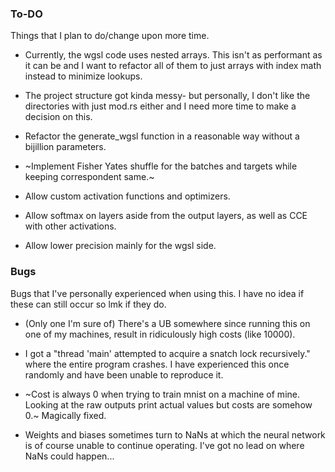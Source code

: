 ### To-DO
Things that I plan to do/change upon more time.

* Currently, the wgsl code uses nested arrays. This isn't as performant as it can be and I want 
to refactor all of them to just arrays with index math instead to minimize lookups.

* The project structure got kinda messy- but personally, I don't like the directories with just 
mod.rs either and I need more time to make a decision on this.

* Refactor the generate_wgsl function in a reasonable way without a bijillion parameters.

* ~Implement Fisher Yates shuffle for the batches and targets while keeping correspondent same.~

* Allow custom activation functions and optimizers.

* Allow softmax on layers aside from the output layers, as well as CCE with other activations.

* Allow lower precision mainly for the wgsl side.

### Bugs
Bugs that I've personally experienced when using this. I have no idea if these can still occur so 
lmk if they do.

* (Only one I'm sure of) There's a UB somewhere since running this on one of my machines, result in 
ridiculously high costs (like 10000).

* I got a "thread 'main' attempted to acquire a snatch lock recursively." where 
the entire program crashes. I have experienced this once randomly and have been unable to reproduce it.

* ~Cost is always 0 when trying to train mnist on a machine of mine. Looking at the raw outputs print 
actual values but costs are somehow 0.~ Magically fixed.

* Weights and biases sometimes turn to NaNs at which the neural network is of course unable to continue 
operating. I've got no lead on where NaNs could happen...